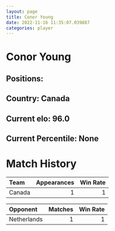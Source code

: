```yaml
---  
layout: page  
title: Conor Young  
date: 2022-11-16 11:35:07.039887  
categories: player  
---
```

# Conor Young

## Positions: 

## Country: Canada

## Current elo: 96.0

## Current Percentile: None

# Match History


| Team   |   Appearances |   Win Rate |
|:-------|--------------:|-----------:|
| Canada |             1 |          1 |

| Opponent    |   Matches |   Win Rate |
|:------------|----------:|-----------:|
| Netherlands |         1 |          1 |